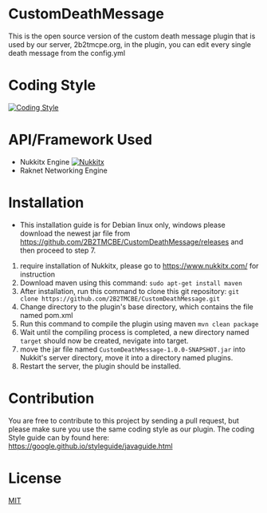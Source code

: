 # CustomDeathMessage
This is the open source version of the custom death message plugin that is used by our server, 2b2tmcpe.org, in the plugin, you can edit every single death message from the config.yml
# Coding Style
[![Coding Style](https://img.shields.io/badge/Coding%20Style-Google%20Style-green.svg)](https://google.github.io/styleguide/javaguide.html)
# API/Framework Used
- Nukkitx Engine [![Nukkitx](https://img.shields.io/badge/Software-Nukkitx-brightgreen.svg)](https://github.com/Nukkitx/Nukkit)
- Raknet Networking Engine
# Installation
- This installation guide is for Debian linux only, windows please download the newest jar file from https://github.com/2B2TMCBE/CustomDeathMessage/releases and then proceed to step 7.

1. require installation of Nukkitx, please go to https://www.nukkitx.com/ for instruction
2. Download maven using this command:
```sudo apt-get install maven```
3. After installation, run this command to clone this git repository:
```git clone https://github.com/2B2TMCBE/CustomDeathMessage.git```
4. Change directory to the plugin's base directory, which contains the file named pom.xml
5. Run this command to compile the plugin using maven
```mvn clean package```
6. Wait until the compiling process is completed, a new directory named `target` should now be created, nevigate into target.
7. move the jar file named `CustomDeathMessage-1.0.0-SNAPSHOT.jar` into Nukkit's server directory, move it into a directory named plugins.
8. Restart the server, the plugin should be installed.
# Contribution
You are free to contribute to this project by sending a pull request, but please make sure you use the same coding style as our plugin. The coding Style guide can by found here: https://google.github.io/styleguide/javaguide.html
# License
[MIT](https://choosealicense.com/licenses/mit/)
